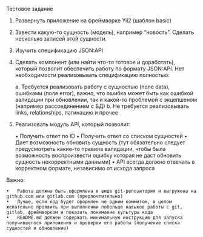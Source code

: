 Тестовое задание

1.	Развернуть приложение на фреймворке Yii2 (шаблон basic)

2.	Завести какую-то сущность (модель), например “новость”. Сделать несколько записей этой сущности.

3.	Изучить спецификацию JSON:API

4.	Сделать компонент (или найти что-то готовое и доработать), который позволит обеспечить работу по формату JSON:API. Нет необходимости реализовывать спецификацию полностью:

    a.	Требуется реализовать работу с сущностью (поле data), ошибками (поле error), важно, что ошибка может быть как ошибкой валидации при обновлении, так и какой-то проблемой с экцепшеном (например рассоединением с БД)
    b.	Не требуется реализовывать links, relationships, пагинацию и прочее
    
5.	Реализовать модуль API, который позволит:

    •	Получить ответ по ID 
    •	Получить ответ со списком сущностей
    •	Дает возможность обновить сущность (тут обязательно следует предусмотреть какие-то правила валидации, чтобы была возможность воспроизвести ошибку которая не даст обновить сущность некорректными данными)
    •	API всегда должно отвечать в корректном формате, независимо от исхода запроса

Важно:
 
    •	Работа должна быть оформлена в виде git-репозитория и выгружена на github.com или gitlab.com (предпочтительно)
    •	Лучше, если код будет оформлен не одним коммитом, в целом желательно проявить при выполнении побольше навыков работы с git, gitlab, фреймворком и показать понимание культуры кода
    •	README.md должен содержать минимальную инструкцию для запуска получившегося приложения и проверки его работы (получение списка сущностей и обновление)

